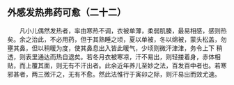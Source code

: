 ## 外感发热弗药可愈（二十二）


&emsp;&emsp;凡小儿偶然发热者，率由寒热不调，衣被单薄，柔弱肌腠，最易相感，感则热矣。余之治此，不必用药，但于其熟睡之顷，夏以单被，冬以绵被，蒙头松盖，勿壅其鼻，但以稍暖为度，使其鼻息出入皆此暖气，少顷则微汗津津，务令上下 稍透，则表里通达而热自退矣。若冬月衣被寒凉，汗不易出，则轻搂着身，赤体相贴，而上覆其面，则无有不汗出者。此余近年养儿至妙之法，百发百中者也。若寒邪甚者，两三微汗之，无有不愈。然此法惟行于寅卯之际，则汗易出而效尤速。

